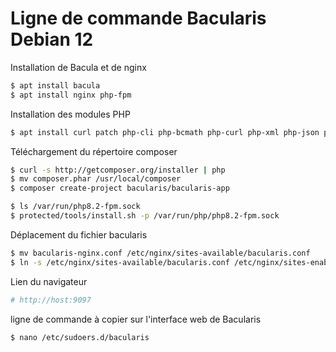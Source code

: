 # Ligne de commande Bacularis Debian 12

Installation de Bacula et de nginx
```bash
$ apt install bacula
$ apt install nginx php-fpm
```
Installation des modules PHP
```bash
$ apt install curl patch php-cli php-bcmath php-curl php-xml php-json php-ldap php-mysql php-pdo php-pgsql php-intl
```
Téléchargement du répertoire composer
```bash
$ curl -s http://getcomposer.org/installer | php
$ mv composer.phar /usr/local/composer
$ composer create-project bacularis/bacularis-app
```

```bash
$ ls /var/run/php8.2-fpm.sock
$ protected/tools/install.sh -p /var/run/php/php8.2-fpm.sock
```
Déplacement du fichier bacularis
```bash
$ mv bacularis-nginx.conf /etc/nginx/sites-available/bacularis.conf
$ ln -s /etc/nginx/sites-available/bacularis.conf /etc/nginx/sites-enabled
```
Lien du navigateur
```bash
# http://host:9097
```
ligne de commande à copier sur l'interface web de Bacularis
```bash
$ nano /etc/sudoers.d/bacularis
```
